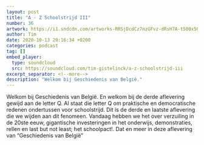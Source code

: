 ```yaml
---
layout: post
title: "A - Z Schoolstrijd III"
number: 36
artwork: https://i1.sndcdn.com/artworks-RRSjDcdCz7nzGFvz-dRsH7A-t500x500.jpg
author: Tim
date: 2020-10-13 20:16:34 +0200
categories: podcast
tag: []
embed_player:
  type: soundcloud
  src: https://soundcloud.com/tim-gistelinck/a-z-schoolstrijd-iii
excerpt_separator: <!--more-->
description: "Welkom bij Geschiedenis van België."
---
```

Welkom bij Geschiedenis van België. En welkom bij de derde aflevering gewijd aan de letter Q. Al staat die letter Q om praktische en democratische redenen ondertussen voor schoolstrijd. Dit is de derde en laatste aflevering die we wijden aan dit fenomeen. Vandaag hebben we het over verzuiling in de 20ste eeuw, gigantische investeringen in het onderwijs, demonstraties, rellen en last but not least; het schoolpact!. Dat en meer in deze aflevering van “Geschiedenis van België”